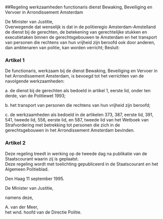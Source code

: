 <meta http-equiv='Content-Type' content='text/html; charset=utf-8' />

##Regeling werkzaamheden functionaris dienst Bewaking, Beveiliging en Vervoer in Arrondissement Amsterdam

De Minister van Justitie,  
Overwegende dat wenselijk is dat in de politieregio Amsterdam-Amstelland de dienst bij de gerechten, de betekening van gerechtelijke stukken en executietaken binnen de gerechtsgebouwen te Amsterdam en het transport van personen die rechtens van hun vrijheid zijn beroofd ook door anderen, dan ambtenaren van politie, kan worden verricht;
Besluit:    

### Artikel  1  

De functionaris, werkzaam bij de dienst Bewaking, Beveiliging en Vervoer in het Arrondissement Amsterdam, is bevoegd tot het verrichten van de navolgende werkzaamheden: 

a. de dienst bij de gerechten als bedoeld in artikel 1, eerste lid, onder ten derde, van de Politiewet 1993;  

b. het transport van personen die rechtens van hun vrijheid zijn beroofd;  

c. de werkzaamheden als bedoeld in de artikelen 373, 387, eerste lid, 391, 541, tweede lid, 556, eerste lid, en 587, tweede lid van het Wetboek van Strafvordering met betrekking tot personen die zich in de gerechtsgebouwen in het Arrondissement Amsterdam bevinden.    

### Artikel  2  

Deze regeling treedt in werking op de tweede dag na publikatie van de Staatscourant waarin zij is geplaatst.  
Deze regeling wordt met toelichting gepubliceerd in de Staatscourant en het Algemeen Politieblad.   

Den Haag 
11 september 1995.    

De 
Minister van Justitie, 

namens deze, 

A. van der Meer,  
het wnd. hoofd van de Directie Politie.     
